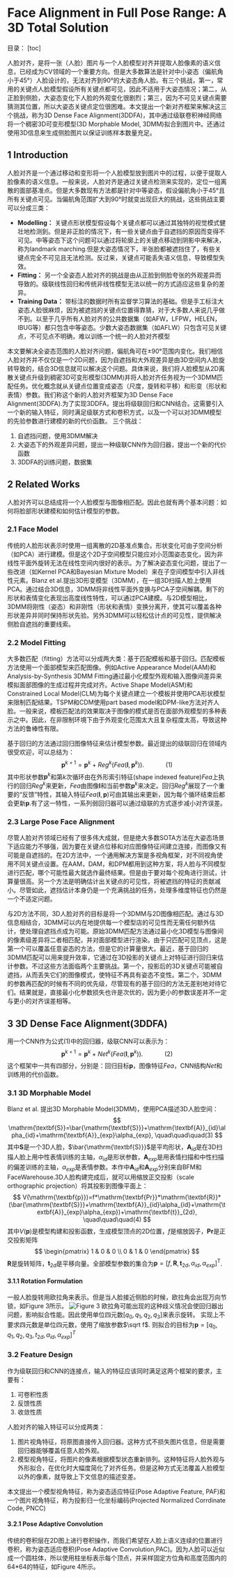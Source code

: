 # Face Alignment in Full Pose Range: A 3D Total Solution
目录：
[toc]

人脸对齐，是将一张（人脸）图片与一个人脸模型对齐并提取人脸像素的语义信息，已经成为CV领域的一个重要方向。但是大多数算法是针对中小姿态（偏航角小于45°）人脸设计的，无法对齐到90°的大姿态角人脸。有三个挑战，第一，常用的关键点人脸模型假设所有关键点都可见，因此不适用于大姿态情况；第二，从正脸到侧脸，大姿态变化下人脸的外观变化很剧烈；第三，因为不可见关键点需要猜测其位置，所以大姿态关键点定位很困难。本文提出一个新对齐框架来解决这三个挑战，称为3D Dense Face Alignment(3DDFA)，其中通过级联卷积神经网络将一个稠密3D可变形模型(3D Morphable Model, 3DMM)拟合到图片中。还通过使用3D信息来生成侧脸图片以保证训练样本数量充足。



## 1 Introduction

人脸对齐是一个通过移动和变形将一个人脸模型放到图片中的过程，以便于提取人脸像素的语义信息。一般来说，人脸对齐是通过关键点检测来实现的，定位一组离散的面部基准点。但是大多数现有方法都是针对中等姿态，假设偏航角小于45°且所有关键点可见。当偏航角范围扩大到90°时就变出现巨大的挑战，这些挑战主要可以分成三类：

* **Modelling：** 关键点形状模型假设每个关键点都可以通过其独特的视觉模式健壮地检测到。但是非正脸的情况下，有一些关键点由于自遮挡的原因而变得不可见。中等姿态下这个问题可以通过将轮廓上的关键点移动到阴影中来解决，称为landmark marching.但是大姿态情况下，半张脸都被遮挡住了，有些关键点完全不可见且无法检测。反过来，关键点可能丢失语义信息，导致模型失效。
* **Fitting：** 另一个全姿态人脸对齐的挑战是由从正脸到侧脸夸张的外观差异而导致的。级联线性回归和传统非线性模型无法以统一的方式适应这些复杂的差异。
* **Training Data：** 带标注的数据时所有监督学习算法的基础。但是手工标注大姿态人脸很麻烦，因为被遮挡的关键点位置得靠猜，对于大多数人来说几乎做不到。以至于几乎所有人脸对齐的公共数据集（如AFW，LFPW，HELEN，IBUG等）都只包含中等姿态。少数大姿态数据集（如AFLW）只包含可见关键点，不可见点不明确，难以训练一个统一的人脸对齐模型

本文要解决全姿态范围的人脸对齐问题，偏航角可在±90°范围内变化。我们相信人脸对齐并不仅仅是一个2D问题，因为自遮挡和大外观差异是由3D空间内人脸旋转导致的，结合3D信息就可以解决这个问题。具体来说，我们将人脸模型从2D离散关键点升级到稠密3D可变形模型(3DMM)并将人脸对齐任务视为一个3DMM匹配任务。优化概念就从关键点位置变成姿态（尺度，旋转和平移）和形变（形状和表情）参数。我们称这个新的人脸对齐框架为3D Dense Face Alignment(3DDFA).为了实现3DDFA，提出将级联回归和CNN结合。这需要引入一个新的输入特征，同时满足级联方式和卷积方式，以及一个可以对3DMM模型的先验参数进行建模的新的代价函数。
三个挑战：
1. 自遮挡问题，使用3DMM解决
2. 大姿态下的外观差异问题，提出一种级联CNN作为回归器，提出一个新的代价函数
3. 3DDFA的训练问题，数据集



## 2 Related Works

人脸对齐可以总结成将一个人脸模型与图像相匹配。因此也就有两个基本问题：如何将脸部形状建模和如何估计模型的参数。

### 2.1 Face Model

传统的人脸形状表示时使用一组离散的2D基准点集合。形状变化可由子空间分析（如PCA）进行建模。但是这个2D子空间模型只能应对小范围姿态变化，因为非线性平面外旋转无法在线性空间内很好的表示。为了解决姿态变化问题，提出了一些改进（如Kernel PCA和Bayesian Mixture Model）来在子空间模型中引入非线性元素。Blanz et al.提出3D形变模型（3DMM），在一组3D扫描人脸上使用PCA。通过结合3D信息，3DMM将非线性平面外变换与PCA子空间解耦。剩下的形状和表情变化表现出高度线性特性，可以通过PCA建模。与2D模型相比，3DMM将刚性（姿态）和非刚性（形状和表情）变换分离开，使其可以覆盖各种形状差异并同时保持形状先验。另外3DMM可以轻松估计点的可见性，提供解决侧脸自遮挡的重要线索。

### 2.2 Model Fitting

大多数匹配（fitting）方法可以分成两大类：基于匹配模板和基于回归。匹配模板方法使用一个面部模型来匹配图像。例如Active Appearance Model(AAM)和Analysis-by-Synthesis 3DMM Fitting通过最小化模型外观和输入图像间差异来模拟面部图像的生成过程并完成对齐。Active Shape Model(ASM)和Constrained Local Model(CLM)为每个关键点建立一个模板并使用PCA形状模型来限制匹配结果。TSPM和CDM使用part based model和DPM-like方法对齐人脸。一般来说，模板匹配法的效果取决于图像的模式是否在面部外观模型的多种表示之中。因此，在非限制环境下由于外观变化范围太大且复杂程度太高，导致这种方法的鲁棒性有限。

基于回归的方法通过回归图像特征来估计模型参数。最近提出的级联回归在领域内很受欢迎，可以总结为：
$$
\mathrm{\textbf{p}}^{k+1}=\mathrm{\textbf{p}}^k+Reg^k(Fea(\mathrm{\textbf{I}},\mathrm{\textbf{p}}^k)). \quad\quad\quad(1)
$$
其中形状参数$\mathrm{\textbf{p}}^k$和第$k$次循环由在外形索引特征(shape indexed feature)$Fea$上执行的回归$Reg^k$来更新，$Fea$由图像$\textbf{I}$和当前参数$\mathrm{\textbf{p}}^k$来决定。回归$Reg^k$展现了一个重要的“反馈”特性，其输入特征$Fea(\textbf{I},\mathrm{\textbf{p}})$可由其输出来更新，因为每个循环结束后都会更新$\mathrm{\textbf{p}}$.有了这一特性，一系列弱回归器可以通过级联的方式逐步减小对齐误差。

### 2.3 Large Pose Face Alignment

尽管人脸对齐领域已经有了很多伟大成就，但是绝大多数SOTA方法在大姿态场景下适应能力不够强，因为要在关键点位移和对应图像特征间建立连接，而图像又有可能是自遮挡的。在2D方法中，一个通用解决方案是多视角框架，对不同视角使用不同关键点设置。在AAM，DAM，和DPM都用到这种方案，将人脸与不同模型进行匹配，哪个可能性最大就选作最终结果。但是由于要对每个视角进行测试，计算量很高。另一个方法是明确估计出关键点的可见性，将被遮挡的特征的贡献减小。尽管如此，遮挡估计本身仍是一个充满挑战的任务，处理多维度特征也仍然是一个不适定问题。

与2D方法不同，3D人脸对齐的目标是将一个3DMM与2D图像相匹配。通过与3D信息相结合，3DMM可以内在地提供每一个模型店的可见性而无需任何额外估计，使处理自遮挡点成为可能。原始3DMM匹配方法通过最小化3D模型与图像间的像素级差异将二者相匹配，并对面部模型进行渲染。由于只匹配可见顶点，这是第一个可以覆盖任意姿态的方法，但是它的计算量很大。最近，基于回归的3DMM匹配可以用来提升效率，它通过在3D投影的关键点上对特征进行回归来估计参数。不过这些方法面临两个主要挑战。第一个，投影后的3D关键点可能被自遮挡，从而丢失它们的图像模式，使特征不再具有姿态不变性。第二个，3DMM的参数再匹配的时候有不同的优先级，尽管现有的基于回归的方法无差别地对待它们。结果就是，直接最小化参数损失也许是次优的，因为更小的参数误差并不一定与更小的对齐误差相等。



## 3 3D Dense Face Alignment(3DDFA)

用一个CNN作为公式(1)中的回归器，级联CNN可以表示为：
$$
\mathrm{\textbf{p}}^{k+1}=\mathrm{\textbf{p}}^k+Net^k(Fea(\mathrm{\textbf{I}},\mathrm{\textbf{p}}^k)). \quad\quad\quad(2)
$$
这个框架中一共有四部分，分别是：回归目标$\mathrm{\textbf{p}}$，图像特征$Fea$，CNN结构$Net$和训练用的代价函数。

### 3.1 3D Morphable Model

Blanz et al. 提出3D Morphable Model(3DMM)，使用PCA描述3D人脸空间：
$$
\mathrm{\textbf{S}}=\bar{\mathrm{\textbf{S}}}+\mathrm{\textbf{A}}_{id}\alpha_{id}+\mathrm{\textbf{A}}_{exp}\alpha_{exp}, \quad\quad\quad(3)
$$
其中$\mathrm{\textbf{S}}$是一个3D人脸，$\bar{\mathrm{\textbf{S}}}$是平均形状，$\mathrm{\textbf{A}}_{id}$是在3D扫描人脸上用中性表情训练的主轴，$\alpha_{id}$是形状参数，$\mathrm{\textbf{A}}_{exp}$是用表情扫描和中性扫描的偏差训练的主轴，$\alpha_{exp}$是表情参数。本作中$\mathrm{\textbf{A}}_{id}$和$\mathrm{\textbf{A}}_{exp}$分别来自BFM和FaceWarehouse.3D人脸构建完成后，就可以用缩放正交投影（scale orthographic projection）将其投影到图像平面上：
$$
V(\mathrm{\textbf{p}})=f*\mathrm{\textbf{Pr}}*\mathrm{\textbf{R}}*(\bar{\mathrm{\textbf{S}}}+\mathrm{\textbf{A}}_{id}\alpha_{id}+\mathrm{\textbf{A}}_{exp}\alpha_{exp})+\mathrm{\textbf{t}}_{2d}, \quad\quad\quad(4)
$$
其中$V(\mathrm{\textbf{p}})$是模型构建和投影函数，生成模型顶点的2D位置，$f$是缩放因子，$\mathrm{\textbf{Pr}}$是正交投影矩阵
$$
\begin{pmatrix} 
1 & 0 & 0 \\ 
0 & 1 & 0
\end{pmatrix}
$$
$\mathrm{\textbf{R}}$是旋转矩阵，$\mathrm{\textbf{t}}_{2d}$是平移向量。全部模型参数的集合为$\mathrm{\textbf{p}}=[f,\mathrm{\textbf{R}},\mathrm{\textbf{t}}_{2d}, \alpha_{id}, \alpha_{exp}]^{\mathrm{T}}$.

#### 3.1.1 Rotation Formulation
一般人脸旋转用欧拉角来表示。但是当人脸接近侧脸的时候，欧拉角会出现万向节锁，如Figure 3所示。
![Figure 3](3.png "Figure 3")
欧拉角可能出现的这种歧义情况会使回归器出问题，影响拟合性能。因此使用单位四元数$[q_0,q_1,q_2,q_3]$来表示旋转。
实现上不要求四元数是单位四元数，使用了缩放参数$\sqrt f$. 则拟合的目标为$\textbf{p}=[q_0,q_1,q_2,q_3,t_{2d},\alpha_{id}, \alpha_{exp}]^T$

### 3.2 Feature Design
作为级联回归和CNN的连接点，输入的特征应该同时满足这两个框架的要求，主要有：
1. 可卷积性质
2. 反馈性质
3. 收敛性质

人脸对齐的输入特征可以分成两类：
1. 图片视角特征，将原图直接传入回归器。这种方式不损失图片信息，但是需要回归器能够覆盖任意人脸外观。
2. 模型视角特征，将图片的像素根据模型状态重新排列。这种特征将人脸外观与外形拟合，在优化时大幅度简化了对齐任务。但是这种方式无法覆盖人脸模型以外的像素，就导致上下文信息的描述变差。

本文提出一个模型视角特征，称为姿态适应特征(Pose Adaptive Feature, PAF)和一个图片视角特征，称为投影归一化坐标编码(Projected Normalized Corrdinate Code, PNCC)

#### 3.2.1 Pose Adaptive Convolution
传统的卷积层在2D图上进行卷积操作，而我们希望在人脸上语义连续的位置进行卷积，称为姿态适应卷积(Pose Adaptive Convolution,PAC)。因为人脸可以近似成一个圆柱体，所以使用柱坐标表示每个顶点，并采样固定方位角和高度范围内的64*64的特征，如Figure 4所示。

